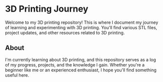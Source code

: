 # 3D Printing Journey

Welcome to my 3D printing repository! This is where I document my journey of learning and experimenting with 3D printing. You'll find various STL files, project updates, and other resources related to 3D printing.

## About

I'm currently learning about 3D printing, and this repository serves as a log of my progress, projects, and the knowledge I gain. Whether you're a beginner like me or an experienced enthusiast, I hope you'll find something useful here.
